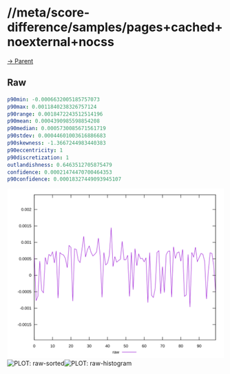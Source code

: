 
# //meta/score-difference/samples/pages+cached+noexternal+nocss

[→ Parent](../..)


## Raw


```yaml
p90min: -0.0006632005185757073
p90max: 0.0011840238326757124
p90range: 0.0018472243512514196
p90mean: 0.0004390985598854208
p90median: 0.0005730085671561719
p90stdev: 0.00044601003616886683
p90skewness: -1.3667244983440383
p90eccentricity: 1
p90discretization: 1
outlandishness: 0.6463512705875479
confidence: 0.00021474470700464353
p90confidence: 0.00018327449093945107

```

![PLOT: raw-values](./raw/values.svg)![PLOT: raw-sorted](./raw/sorted.svg)![PLOT: raw-histogram](./raw/histogram.svg)